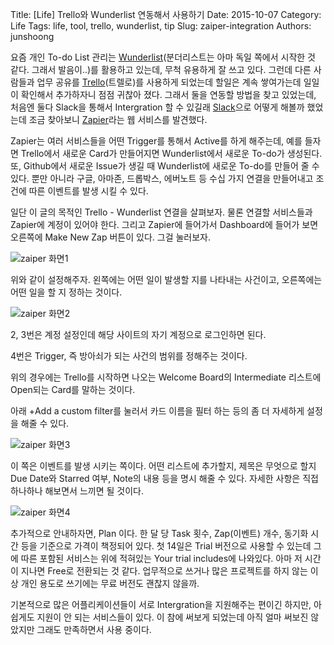 Title: [Life] Trello와 Wunderlist 연동해서 사용하기
Date: 2015-10-07
Category: Life
Tags: life, tool, trello, wunderlist, tip
Slug: zaiper-integration
Authors: junshoong

요즘 개인 To-do List 관리는 [Wunderlist](https://www.wunderlist.com/)(분더리스트는 아마 독일 쪽에서 시작한 것 같다. 그래서 발음이..)를 활용하고 있는데, 무척 유용하게 잘 쓰고 있다. 그런데 다른 사람들과 업무 공유를 [Trello](https://trello.com/)(트렐로)를 사용하게 되었는데 할일은 계속 쌓여가는데 일일이 확인해서 추가하자니 점점 귀찮아 졌다. 그래서 둘을 연동할 방법을 찾고 있었는데, 처음엔 둘다 Slack을 통해서 Intergration 할 수 있길래 [Slack](https://slack.com/)으로 어떻게 해볼까 했었는데 조금 찾아보니 [Zapier](https://zapier.com/)라는 웹 서비스를 발견했다.


Zapier는 여러 서비스들을 어떤 Trigger를 통해서 Active를 하게 해주는데, 예를 들자면 Trello에서 새로운 Card가 만들어지면 Wunderlist에서 새로운 To-do가 생성된다. 또, Github에서 새로운 Issue가 생길 때 Wunderlist에 새로운 To-do를 만들어 줄 수 있다. 뿐만 아니라 구글, 아마존, 드롭박스, 에버노트 등 수십 가지 연결을 만들어내고 조건에 따른 이벤트를 발생 시킬 수 있다.


일단 이 글의 목적인 Trello - Wunderlist 연결을 살펴보자. 물론 연결할 서비스들과 Zapier에 계정이 있어야 한다. 그리고 Zapier에 들어가서 Dashboard에 들어가 보면 오른쪽에 Make New Zap 버튼이 있다. 그걸 눌러보자.

![zaiper 화면1](/images/2015-10-07/01.png)

위와 같이 설정해주자. 왼쪽에는 어떤 일이 발생할 지를 나타내는 사건이고, 오른쪽에는 어떤 일을 할 지 정하는 것이다.


![zaiper 화면2](/images/2015-10-07/02.png)


2, 3번은 계정 설정인데 해당 사이트의 자기 계정으로 로그인하면 된다.

4번은 Trigger, 즉 방아쇠가 되는 사건의 범위를 정해주는 것이다.

위의 경우에는 Trello를 시작하면 나오는 Welcome Board의 Intermediate 리스트에 Open되는 Card를 말하는 것이다.

아래 +Add a custom filter를 눌러서 카드 이름을 필터 하는 등의 좀 더 자세하게 설정을 해줄 수 있다.


![zaiper 화면3](/images/2015-10-07/03.png)



이 쪽은 이벤트를 발생 시키는 쪽이다. 어떤 리스트에 추가할지, 제목은 무엇으로 할지 Due Date와 Starred 여부, Note의 내용 등을 명시 해줄 수 있다. 자세한 사항은 직접 하나하나 해보면서 느끼면 될 것이다.

![zaiper 화면4](/images/2015-10-07/04.png)



추가적으로 안내하자면, Plan 이다. 한 달 당 Task 횟수, Zap(이벤트) 개수, 동기화 시간 등을 기준으로 가격이 책정되어 있다. 첫 14일은 Trial 버전으로 사용할 수 있는데 그에 따른 포함된 서비스는 위에 적혀있는 Your trial includes에 나와있다. 아마 저 시간이 지나면 Free로 전환되는 것 같다. 업무적으로 쓰거나 많은 프로젝트를 하지 않는 이상 개인 용도로 쓰기에는 무료 버전도 괜찮지 않을까.


기본적으로 많은 어플리케이션들이 서로 Intergration을 지원해주는 편이긴 하지만, 아쉽게도 지원이 안 되는 서비스들이 있다. 이 참에 써보게 되었는데 아직 얼마 써보진 않았지만 그래도 만족하면서 사용 중이다.
